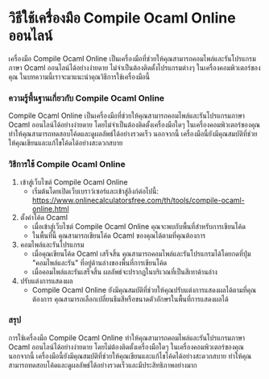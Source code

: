 วิธีใช้เครื่องมือ Compile Ocaml Online ออนไลน์
==============================================

เครื่องมือ Compile Ocaml Online เป็นเครื่องมือที่ช่วยให้คุณสามารถคอมไพล์และรันโปรแกรมภาษา Ocaml ออนไลน์ได้อย่างง่ายดาย ไม่จำเป็นต้องติดตั้งโปรแกรมต่างๆ ในเครื่องคอมพิวเตอร์ของคุณ ในบทความนี้เราจะมาแนะนำคุณวิธีการใช้เครื่องมือนี้

### ความรู้พื้นฐานเกี่ยวกับ Compile Ocaml Online

Compile Ocaml Online เป็นเครื่องมือที่ช่วยให้คุณสามารถคอมไพล์และรันโปรแกรมภาษา Ocaml ออนไลน์ได้อย่างง่ายดาย โดยไม่จำเป็นต้องติดตั้งเครื่องมือใดๆ ในเครื่องคอมพิวเตอร์ของคุณ ทำให้คุณสามารถทดสอบโค้ดและดูผลลัพธ์ได้อย่างรวดเร็ว นอกจากนี้ เครื่องมือนี้ยังมีคุณสมบัติที่ช่วยให้คุณเขียนและแก้ไขโค้ดได้อย่างสะดวกสบาย

### วิธีการใช้ Compile Ocaml Online

1. เข้าสู่เว็บไซต์ Compile Ocaml Online 
    - เริ่มต้นโดยเปิดเว็บเบราว์เซอร์และเข้าสู่ลิงก์ต่อไปนี้: <https://www.onlinecalculatorsfree.com/th/tools/compile-ocaml-online.html>
2. ตั้งค่าโค้ด Ocaml 
    - เมื่อเข้าสู่เว็บไซต์ Compile Ocaml Online คุณจะพบกับพื้นที่สำหรับการเขียนโค้ด
    - ในพื้นที่นี้ คุณสามารถเขียนโค้ด Ocaml ของคุณได้ตามที่คุณต้องการ
3. คอมไพล์และรันโปรแกรม 
    - เมื่อคุณเขียนโค้ด Ocaml เสร็จสิ้น คุณสามารถคอมไพล์และรันโปรแกรมได้โดยกดที่ปุ่ม "คอมไพล์และรัน" ที่อยู่ด้านล่างของพื้นที่การเขียนโค้ด
    - เมื่อคอมไพล์และรันเสร็จสิ้น ผลลัพธ์จะปรากฏในบริเวณที่เป็นสีเทาด้านล่าง
4. ปรับแต่งการแสดงผล 
    - Compile Ocaml Online ยังมีคุณสมบัติที่ช่วยให้คุณปรับแต่งการแสดงผลได้ตามที่คุณต้องการ คุณสามารถเลือกเปลี่ยนธีมสีหรือขนาดตัวอักษรในพื้นที่การแสดงผลได้

### สรุป

การใช้เครื่องมือ Compile Ocaml Online ทำให้คุณสามารถคอมไพล์และรันโปรแกรมภาษา Ocaml ออนไลน์ได้อย่างง่ายดาย โดยไม่ต้องติดตั้งเครื่องมือใดๆ ในเครื่องคอมพิวเตอร์ของคุณ นอกจากนี้ เครื่องมือนี้ยังมีคุณสมบัติที่ช่วยให้คุณเขียนและแก้ไขโค้ดได้อย่างสะดวกสบาย ทำให้คุณสามารถทดสอบโค้ดและดูผลลัพธ์ได้อย่างรวดเร็วและมีประสิทธิภาพอย่างมาก